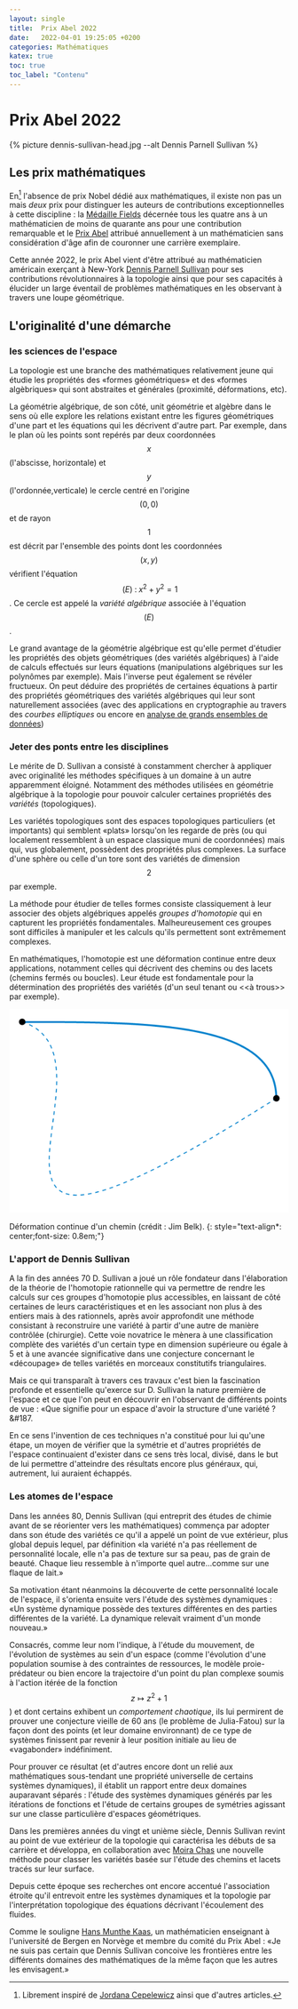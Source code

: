 ```yaml
---
layout: single
title:  Prix Abel 2022
date:   2022-04-01 19:25:05 +0200
categories: Mathématiques
katex: true
toc: true
toc_label: "Contenu"
---
```


# Prix Abel 2022 #
[^1]: Librement inspiré de [Jordana Cepelewicz](https://www.quantamagazine.org/dennis-sullivan-uniter-of-topology-and-chaos-wins-the-abel-prize-20220323/) ainsi que d'autres articles.

{% picture dennis-sullivan-head.jpg --alt Dennis Parnell Sullivan %}

## Les prix mathématiques ##

En[^1] l'absence de prix Nobel dédié aux mathématiques, il existe non pas un mais  _deux_ prix pour distinguer les auteurs de contributions exceptionnelles à cette discipline : la [Médaille Fields](https://www.mathunion.org/imu-awards/fields-medal) décernée tous les quatre ans à un mathématicien de moins de quarante ans pour une contribution remarquable et le [Prix Abel](www.abelprisen.no) attribué annuellement à un mathématicien sans considération d'âge afin de couronner une carrière exemplaire.

Cette année 2022, le prix Abel vient d'être attribué au mathématicien américain exerçant à New-York [Dennis Parnell Sullivan](https://www.math.stonybrook.edu/~dennis/)  pour ses contributions révolutionnaires à la topologie ainsi que pour ses capacités à élucider un large éventail de problèmes mathématiques en les observant à travers une loupe géométrique.

## L'originalité d'une démarche ##

### les sciences de l'espace ###

La topologie est une branche des mathématiques relativement jeune qui étudie les propriétés des &#171;formes géométriques&#187; et des &#171;formes algèbriques&#187; qui sont abstraites et générales (proximité, déformations, etc).

La géométrie algébrique, de son côté, unit géométrie et algèbre dans le sens où elle explore les relations existant entre les figures géométriques d'une part et les équations qui les décrivent d'autre part. Par exemple, dans le plan où les points sont repérés par deux coordonnées $$x$$ (l'abscisse, horizontale) et $$y$$ (l'ordonnée,verticale) le cercle centré en l'origine $$(0,0)$$ et de rayon $$1$$ est décrit par l'ensemble des points dont les coordonnées $$(x,y)$$ vérifient l'équation $$\;(E)\;\colon\; x^2 + y^2 =1$$. Ce cercle est appelé la _variété algébrique_ associée à l'équation $$(E)$$. 

Le grand avantage de la géométrie algébrique est qu'elle permet d'étudier les propriétés des objets géométriques (des variétés algébriques) à l'aide de calculs  effectués sur leurs équations (manipulations algébriques sur les polynômes par exemple). Mais l'inverse peut également se révéler fructueux. On peut déduire des propriétés de certaines équations à partir des propriétés géométriques des variétés algébriques qui leur sont naturellement associées (avec des applications en cryptographie au travers des _courbes elliptiques_ ou encore en [analyse de grands ensembles de données](https://www.cambridge.org/core/journals/acta-numerica/article/topological-pattern-recognition-for-point-cloud-data/BB0DA0F0EBD79809C563AF80B555A23C))

### Jeter des ponts entre les disciplines ###

Le mérite de D. Sullivan a consisté à constamment chercher à appliquer avec originalité les méthodes spécifiques à un domaine à un autre apparemment éloigné. Notamment des méthodes utilisées en géométrie algébrique à la topologie pour pouvoir calculer certaines propriétés des _variétés_ (topologiques).

Les variétés topologiques sont des espaces topologiques particuliers (et importants) qui semblent &#171;plats&#187;  lorsqu'on les regarde de près (ou qui localement ressemblent à un espace classique muni de coordonnées) mais qui, vus globalement, possèdent des propriétés plus complexes. La surface d'une sphère ou celle d'un tore sont des variétés de dimension $$2$$ par exemple. 

La méthode pour étudier de telles formes consiste classiquement à leur associer des objets algébriques appelés _groupes d'homotopie_ qui en capturent les propriétés fondamentales. Malheureusement ces groupes sont difficiles à manipuler et les calculs qu'ils permettent sont extrêmement complexes.

En mathématiques, l'homotopie est une déformation continue entre deux applications, notamment celles qui décrivent  des chemins ou des lacets (chemins fermés ou boucles). Leur étude est fondamentale pour la détermination des propriétés des variétés (d'un seul tenant ou <<à trous>> par exemple).

![!styled-image](/assets/images/Homotopy.gif "Déformation continue d'un chemin")

Déformation continue d'un chemin (crédit : Jim Belk).
{: style="text-align*: center;font-size: 0.8em;"}


### L'apport de Dennis Sullivan ###

A la fin des années 70 D. Sullivan a joué un rôle fondateur dans l'élaboration de la théorie de l'homotopie rationnelle qui va permettre de rendre les calculs sur ces groupes d'homotopie plus accessibles, en laissant de côté certaines de leurs caractéristiques et en les associant non plus à des entiers mais à des rationnels, après avoir approfondit une méthode consistant à reconstruire une variété à partir d'une autre de manière contrôlée (chirurgie). Cette voie novatrice le mènera à une classification complète des variétés d'un certain type en dimension supérieure ou égale à 5 et à une avancée significative dans une conjecture concernant le &#171;découpage&#187; de telles variétés en morceaux constitutifs triangulaires.
	
Mais ce qui transparaît à travers ces travaux c'est bien la fascination profonde et essentielle qu'exerce sur D. Sullivan la nature première de l'espace et ce que l'on peut en découvrir en l'observant de différents points de vue : &#171;Que signifie pour un espace d'avoir la structure d'une variété ?&#187.

En ce sens l'invention de ces techniques n'a constitué pour lui qu'une étape, un moyen de vérifier que la symétrie et d'autres propriétés de l'espace continuaient d'exister dans ce sens très local, divisé, dans le but de lui permettre d'atteindre des résultats encore plus généraux, qui, autrement, lui auraient échappés.

### Les atomes de l'espace ###

Dans les années 80, Dennis Sullivan (qui entreprit des études de chimie avant de se réorienter vers les mathématiques) commença par adopter dans son étude des variétés ce qu'il a appelé un point de vue extérieur, plus global depuis lequel, par définition &#171;la variété n'a pas réellement de personnalité locale, elle n'a pas de texture sur sa peau, pas de grain de beauté. Chaque lieu ressemble à n'importe quel autre...comme sur une flaque de lait.&#187;

Sa motivation étant néanmoins la découverte de cette personnalité locale de l'espace, il s'orienta ensuite vers l'étude des systèmes dynamiques : &#171;Un système dynamique possède des textures différentes en des parties différentes de la variété. La dynamique relevait vraiment d'un monde nouveau.&#187;

Consacrés, comme leur nom l'indique, à l'étude  du mouvement, de l'évolution de systèmes au sein d'un espace (comme l'évolution d'une population soumise à des contraintes de ressources, le  modèle proie-prédateur ou bien encore la trajectoire d'un point du plan complexe soumis à l'action itérée de la fonction $$z\mapsto z^2 + 1$$) et dont certains exhibent un _comportement chaotique_, ils lui permirent de prouver une conjecture vieille de 60 ans (le problème de Julia-Fatou) sur la façon dont des points (et leur domaine environnant) de ce type de systèmes  finissent par revenir à leur position initiale au lieu de &#171;vagabonder&#187; indéfiniment. 

Pour prouver ce résultat (et d'autres encore dont un relié aux mathématiques sous-tendant une propriété universelle de certains systèmes dynamiques), il établit un rapport entre deux domaines auparavant séparés : l'étude des systèmes dynamiques générés par les itérations de fonctions et l'étude de certains groupes de symétries agissant sur une classe particulière d'espaces géométriques. 

Dans les premières années du vingt et unième siècle, Dennis Sullivan revint au point de vue extérieur de la topologie qui caractérisa les débuts de sa carrière et développa, en collaboration avec [Moira Chas](http://www.math.stonybrook.edu/~moira/) une nouvelle méthode pour classer les variétés basée sur l'étude des chemins et lacets tracés sur leur surface.

Depuis cette époque ses recherches ont encore accentué l'association étroite qu'il entrevoit entre les systèmes dynamiques et la topologie par l'interprétation topologique des équations décrivant l'écoulement des fluides.

Comme le souligne [Hans Munthe Kaas](http://hans.munthe-kaas.no/), un mathématicien enseignant à l'université de Bergen en Norvège et membre du comité du Prix Abel : &#171;Je ne suis pas certain que Dennis Sullivan concoive les frontières entre les différents domaines des mathématiques de la même façon que les autres les envisagent.&#187;

 
